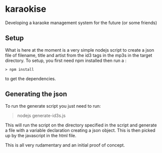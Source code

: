 # karaokise
Developing a karaoke management system for the future (or some friends)

## Setup
What is here at the moment is a very simple nodejs script to create a json 
file of filename, title and artist from the id3 tags in the mp3s in the target
directory.  To setup, you first need npm installed then run a :

    > npm install

to get the dependencies.  

## Generating the json
To run the generate script you just need to run:

   > nodejs generate-id3s.js

This will run the script on the directory specified in the script and generate a
file with a variable declaration creating a json object.  This is then picked up by
the javascript in the html file.

This is all very rudamentary and an initial proof of concept.
